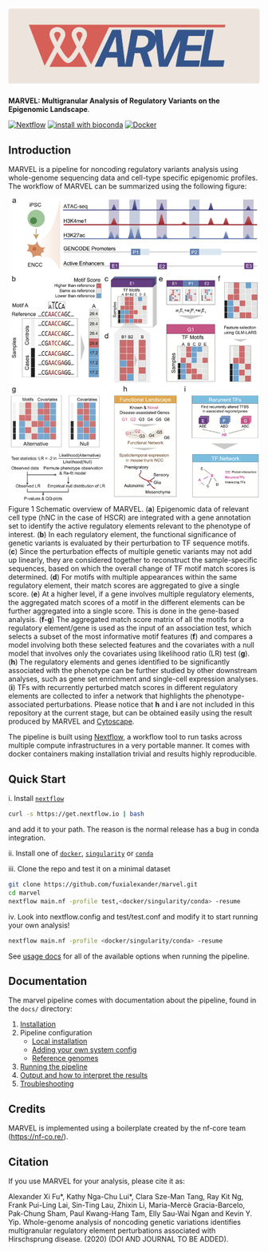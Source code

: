 # ![marvel](docs/images/marvel_banner.png)

**MARVEL: Multigranular Analysis of Regulatory Variants on the Epigenomic Landscape**.

<!-- [![Build Status](https://travis-ci.com/fuxialexander/marvel.svg?branch=master)](https://travis-ci.com/fuxialexander/marvel) -->
[![Nextflow](https://img.shields.io/badge/nextflow-%E2%89%A50.32.0-brightgreen.svg)](https://www.nextflow.io/)
[![install with bioconda](https://img.shields.io/badge/install%20with-bioconda-brightgreen.svg)](http://bioconda.github.io/)
[![Docker](https://img.shields.io/docker/cloud/build/fuxialexander/marvel.svg)](https://hub.docker.com/r/fuxialexander/marvel)

## Introduction
MARVEL is a pipeline for noncoding regulatory variants analysis using whole-genome sequencing data and cell-type specific epigenomic profiles. The workflow of MARVEL can be summarized using the following figure:

![Schematic overview of MARVEL](docs/images/marvel_overview.png)
Figure 1 Schematic overview of MARVEL. (**a**) Epigenomic data of relevant cell type (hNC in the case of HSCR) are integrated with a gene annotation set to identify the active regulatory elements relevant to the phenotype of interest. (**b**) In each regulatory element, the functional significance of genetic variants is evaluated by their perturbation to TF sequence motifs. (**c**) Since the perturbation effects of multiple genetic variants may not add up linearly, they are considered together to reconstruct the sample-specific sequences, based on which the overall change of TF motif match scores is determined. (**d**) For motifs with multiple appearances within the same regulatory element, their match scores are aggregated to give a single score. (**e**) At a higher level, if a gene involves multiple regulatory elements, the aggregated match scores of a motif in the different elements can be further aggregated into a single score. This is done in the gene-based analysis. (**f-g**) The aggregated match score matrix of all the motifs for a regulatory element/gene is used as the input of an association test, which selects a subset of the most informative motif features (**f**) and compares a model involving both these selected features and the covariates with a null model that involves only the covariates using likelihood ratio (LR) test (**g**). (**h**) The regulatory elements and genes identified to be significantly associated with the phenotype can be further studied by other downstream analyses, such as gene set enrichment and single-cell expression analyses. (**i**) TFs with recurrently perturbed match scores in different regulatory elements are collected to infer a network that highlights the phenotype-associated perturbations. Please notice that **h** and **i** are not included in this repository at the current stage, but can be obtained easily using the result produced by MARVEL and [Cytoscape](https://cytoscape.org/).

The pipeline is built using [Nextflow](https://www.nextflow.io), a workflow tool to run tasks across multiple compute infrastructures in a very portable manner. It comes with docker containers making installation trivial and results highly reproducible.

## Quick Start

i. Install [`nextflow`](https://nf-co.re/usage/installation)
```bash
curl -s https://get.nextflow.io | bash
```
and add it to your path. The reason is the normal release has a bug in conda integration.

ii. Install one of [`docker`](https://docs.docker.com/engine/installation/), [`singularity`](https://www.sylabs.io/guides/3.0/user-guide/) or [`conda`](https://conda.io/miniconda.html)

iii. Clone the repo and test it on a minimal dataset

```bash
git clone https://github.com/fuxialexander/marvel.git
cd marvel
nextflow main.nf -profile test,<docker/singularity/conda> -resume
```

iv. Look into nextflow.config and test/test.conf and modify it to start running your own analysis!

<!-- TODO nf-core: Update the default command above used to run the pipeline -->
```bash
nextflow main.nf -profile <docker/singularity/conda> -resume
```

See [usage docs](docs/usage.md) for all of the available options when running the pipeline.

## Documentation

The marvel pipeline comes with documentation about the pipeline, found in the `docs/` directory:

1. [Installation](https://nf-co.re/usage/installation)
2. Pipeline configuration
    * [Local installation](https://nf-co.re/usage/local_installation)
    * [Adding your own system config](https://nf-co.re/usage/adding_own_config)
    * [Reference genomes](https://nf-co.re/usage/reference_genomes)
3. [Running the pipeline](docs/usage.md)
4. [Output and how to interpret the results](docs/output.md)
5. [Troubleshooting](https://nf-co.re/usage/troubleshooting)


## Credits

MARVEL is implemented using a boilerplate created by the nf-core team (https://nf-co.re/).

## Citation

<!-- TODO: to be updated -->
If you use MARVEL for your analysis, please cite it as: 

Alexander Xi Fu*, Kathy Nga-Chu Lui*, Clara Sze-Man Tang, Ray Kit Ng, Frank Pui-Ling Lai, Sin-Ting
Lau, Zhixin Li, Maria-Mercè Gracia-Barcelo, Pak-Chung Sham, Paul Kwang-Hang Tam, Elly Sau-Wai
Ngan and Kevin Y. Yip. Whole-genome analysis of noncoding genetic variations identifies
multigranular regulatory element perturbations associated with Hirschsprung disease. (2020)
(DOI AND JOURNAL TO BE ADDED).
